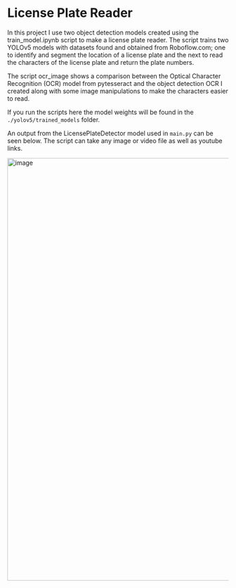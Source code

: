 # License Plate Reader

In this project I use two object detection models created using the train_model.ipynb script to make a license plate reader. The script trains two YOLOv5 models with datasets found and obtained from Roboflow.com; one to identify and segment the location of a license plate and the next to read the characters of the license plate and return the plate numbers.

The script ocr_image shows a comparison between the Optical Character Recognition (OCR) model from pytesseract and the object detection OCR I created along with some image manipulations to make the characters easier to read.

If you run the scripts here the model weights will be found in the ```./yolov5/trained_models``` folder.

An output from the LicensePlateDetector model used in ```main.py``` can be seen below. The script can take any image or video file as well as youtube links.

<img width="960" alt="image" src="https://user-images.githubusercontent.com/43864012/233797006-47e56f91-d34d-44de-86d2-fed0c082fc7f.png">
